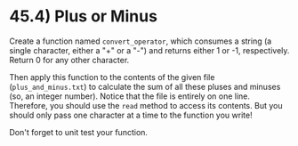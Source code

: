 # 45.4) Plus or Minus

Create a function named `convert_operator`, which consumes a string (a single
character, either a "+" or a "-") and returns either 1 or -1, respectively.
Return 0 for any other character.

Then apply this function to the contents of the given file
(`plus_and_minus.txt`) to calculate the sum of all these pluses and minuses (so,
an integer number). Notice that the file is entirely on one line. Therefore, you
should use the `read` method to access its contents. But you should only pass
one character at a time to the function you write!

Don't forget to unit test your function.
